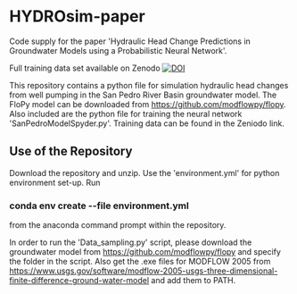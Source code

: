 # HYDROsim-paper

Code supply for the paper 'Hydraulic Head Change Predictions in Groundwater Models using a Probabilistic Neural Network'.

Full training data set available on Zenodo 
[![DOI](https://zenodo.org/badge/DOI/10.5281/zenodo.6817606.svg)](https://doi.org/10.5281/zenodo.6817606)

This repository contains a python file for simulation hydraulic head changes from well pumping in the San Pedro River Basin groundwater model. The FloPy model can be downloaded from https://github.com/modflowpy/flopy. Also included are the python file for training the neural network 'SanPedroModelSpyder.py'. Training data can be found in the Zeniodo link.

## Use of the Repository

Download the repository and unzip. Use the 'environment.yml' for python environment set-up. Run


### conda env create --file environment.yml

from the anaconda command prompt within the repository.

In order to run the 'Data_sampling.py' script, please download the groundwater model from https://github.com/modflowpy/flopy and specify the folder in the script. Also get the .exe files for MODFLOW 2005 from https://www.usgs.gov/software/modflow-2005-usgs-three-dimensional-finite-difference-ground-water-model and add them to PATH.

